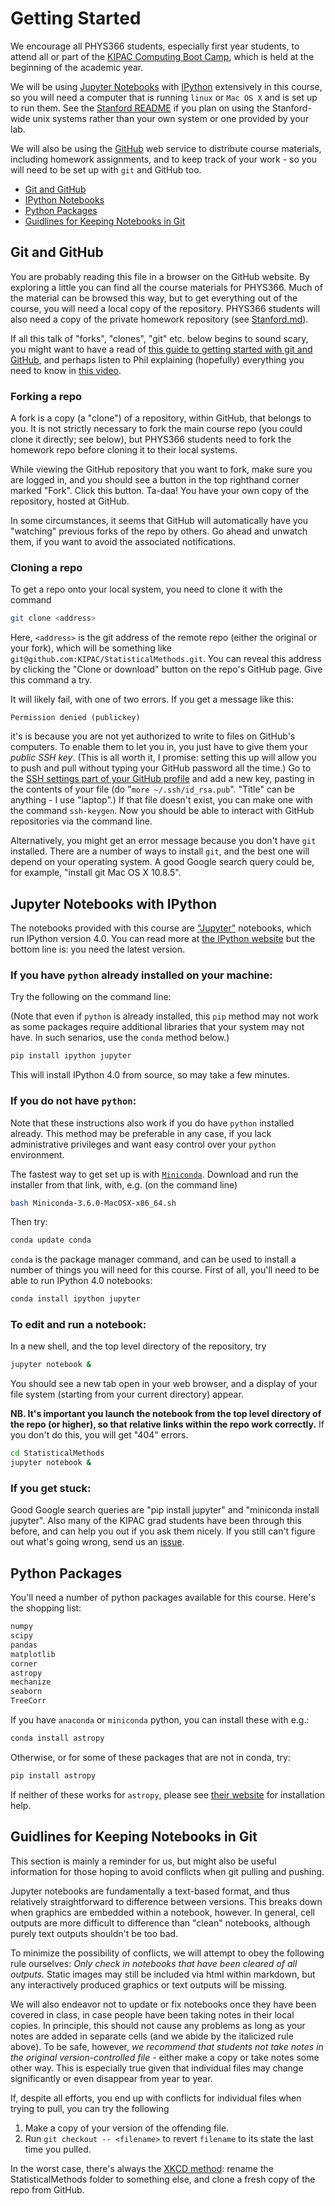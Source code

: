 # <a name="top"></a>Getting Started

We encourage all PHYS366 students, especially first year students, to 
attend all or part of the [KIPAC Computing Boot Camp](https://kipac.github.io/BootCamp/), which is held at the beginning of the academic year.

We will be using [Jupyter Notebooks](https://jupyter.org/)
with [IPython](http://ipython.org/)
extensively in this course, so you
will need a computer that is running `linux` or `Mac OS X` and
is set up to run them. See the [Stanford README](Stanford.md) if you plan on using the Stanford-wide unix systems rather than your own system or one provided by your lab.

We will also be using the [GitHub](https://github.com) web service to
distribute course materials, including homework assignments, and to
keep track of your work - so you will need to be set up with `git` and
GitHub too.

* [Git and GitHub](#github)
* [IPython Notebooks](#ipynb)
* [Python Packages](#packages)
* [Guidlines for Keeping Notebooks in Git](#gitnote)

## <a name="github"></a>Git and GitHub

You are probably reading this file in a browser on the GitHub website.
By exploring a little you can find all the course materials for
PHYS366. Much of the material can be browsed this way, but to get everything out of the course, you will need a local copy of the repository. PHYS366 students will also need a copy of the private homework repository (see [Stanford.md](Stanford.md)).

If all this talk of "forks", "clones", "git" etc. below begins to sound scary, you might want to have a read of [this guide to getting started with git and GitHub](https://github.com/KIPAC/GettingStarted#top), and perhaps listen to Phil explaining (hopefully) everything you need to know in [this video](https://www.youtube.com/watch?v=2g9lsbJBPEs).

### Forking a repo

A fork is a copy (a "clone") of a repository, within GitHub, that belongs to you. It is not strictly necessary to fork the main course repo (you could clone it directly; see below), but PHYS366 students need to fork the homework repo before cloning it to their local systems.

While viewing the GitHub repository that you want to fork, make sure you are logged in, and you should see a button in the top righthand corner marked "Fork". Click this button. Ta-daa! You have your own copy of the repository, hosted at GitHub.

In some circumstances, it seems that GitHub will automatically have you "watching" previous forks of the repo by others. Go ahead and unwatch them, if you want to avoid the associated notifications.

### Cloning a repo

To get a repo onto your local system, you need to clone it with the command
```bash
git clone <address>
```
Here, `<address>` is the git address of the remote repo (either the original or your fork), which will be something like `git@github.com:KIPAC/StatisticalMethods.git`. You can reveal this address by clicking the "Clone or download" button on the repo's GitHub page. Give this command a try.

It will likely fail, with one of two errors. If you get a message like this:
```
Permission denied (publickey)
```
it's is because you are not yet authorized to write to files on GitHub's computers. To enable them to let you in, you just have to give them your *public SSH key*. (This is all worth it, I promise: setting this up will allow you to push and pull without typing your GitHub password all the time.) Go to the [SSH settings part of your GitHub profile](https://github.com/settings/ssh) and add a new key, pasting in the contents of your file (do "`more ~/.ssh/id_rsa.pub`". "Title" can be anything - I use "laptop".) If that file doesn't exist, you can make one with the command `ssh-keygen`. Now you should be able to interact with GitHub repositories via the command line.

Alternatively, you might get an error message because you don't have `git` installed. There are a number of ways to install `git`, and the best one will depend on your operating system. A good Google search query could be, for example, "install git Mac OS X 10.8.5".

## <a name="ipynb"></a>Jupyter Notebooks with IPython

The notebooks provided with this course are
["Jupyter"](https://jupyter.org/) notebooks,  which run IPython
version 4.0. You can read more at [the IPython
website](http://ipython.org/) but the bottom line is: you need the
latest version.

### If you have `python` already installed on your machine:

Try the following on the command line:

(Note that even if `python` is already installed, this `pip` method may not work as some packages require additional libraries that your system may not have. In such senarios, use the `conda` method below.)
```bash
pip install ipython jupyter
```
This will install IPython 4.0 from source, so may take a few minutes.

### If you do not have `python`:

Note that these instructions also work if you do have `python` installed already. This method may be preferable in any case, if you lack administrative privileges and want easy control over your `python` environment.

The fastest way to get set up is with
[`Miniconda`](http://conda.pydata.org/miniconda.html). Download and run
the installer from that link, with, e.g. (on the command line)
```bash
bash Miniconda-3.6.0-MacOSX-x86_64.sh
```
Then try:
```bash
conda update conda
```
`conda` is the package manager command, and can be used to install a
number of things you will need for this course. First of all, you'll
need to be able to run IPython 4.0 notebooks:
```bash
conda install ipython jupyter
```

### To edit and run a notebook:

In a new shell, and the top level directory of the repository, try
```bash
jupyter notebook &
```
You should see a new tab open in your web browser, and a display of your file system (starting from your current directory) appear.

**NB. It's important you launch the notebook from the top level directory of the repo (or higher), so that relative links within the repo work correctly.** If you don't do this, you will get "404" errors.
```bash
cd StatisticalMethods
jupyter notebook &
```

### If you get stuck:

Good Google search queries are "pip install jupyter" and
"miniconda install jupyter".
Also many of the KIPAC grad students have been through this before,
and can help you out if you ask them nicely.
If you still can't figure out what's going wrong, send us an [issue](https://github.com/KIPAC/StatisticalMethods/issues).


## <a name="packages"></a>Python Packages

You'll need a number of python packages available for this course.
Here's the shopping list:
```python
numpy
scipy
pandas
matplotlib
corner
astropy
mechanize
seaborn
TreeCorr
```

If you have `anaconda` or `miniconda` python, you can install these
with e.g.:
```bash
conda install astropy
```
Otherwise, or for some of these packages that are not in conda, try:
```bash
pip install astropy
```
If neither of these works for `astropy`, please
see [their website](http://astropy.readthedocs.org/en/stable/install.html)
for installation help.

## <a name="gitnote"></a>Guidlines for Keeping Notebooks in Git

This section is mainly a reminder for us, but might also be useful information for those hoping to avoid conflicts when git pulling and pushing.

Jupyter notebooks are fundamentally a text-based format, and thus relatively straightforward to difference between versions. This breaks down when graphics are embedded within a notebook, however. In general, cell outputs are more difficult to difference than "clean" notebooks, although purely text outputs shouldn't be too bad.

To minimize the possibility of conflicts, we will attempt to obey the following rule ourselves: *Only check in notebooks that have been cleared of all outputs.* Static images may still be included via html within markdown, but any interactively produced graphics or text outputs will be missing.

We will also endeavor not to update or fix notebooks once they have been covered in class, in case people have been taking notes in their local copies. In principle, this should not cause any problems as long as your notes are added in separate cells (and we abide by the italicized rule above). To be safe, however, *we recommend that students not take notes in the original version-controlled file* - either make a copy or take notes some other way. This is especially true given that individual files may change significantly or even disappear from year to year.

If, despite all efforts, you end up with conflicts for individual files when trying to pull, you can try the following

1. Make a copy of your version of the offending file.
2. Run `git checkout -- <filename>` to revert `filename` to its state the last time you pulled.

In the worst case, there's always the [XKCD method](https://xkcd.com/1597/): rename the StatisticalMethods folder to something else, and clone a fresh copy of the repo from GitHub.
